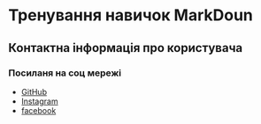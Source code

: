 # Тренування навичок MarkDoun

## Контактна інформація про користувача

### Посиланя на соц мережі
* [GitHub](https://github.com/LastTen)
* [Instagram](https://www.instagram.com/roma_st_lt/)
* [facebook](https://www.facebook.com/profile.php?id=100005904193997)